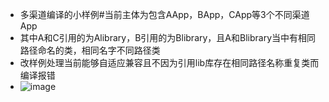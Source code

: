 * 多渠道编译的小样例#当前主体为包含AApp，BApp，CApp等3个不同渠道App
* 其中A和C引用的为Alibrary，B引用的为Blibrary，且A和Blibrary当中有相同路径命名的类，相同名字不同路径类
* 改样例处理当前能够自适应兼容且不因为引用lib库存在相同路径名称重复类而编译报错
* ![image](https://github.com/FreestyleDDCoder/LearningDemos/blob/master/resources/flavors.png)



